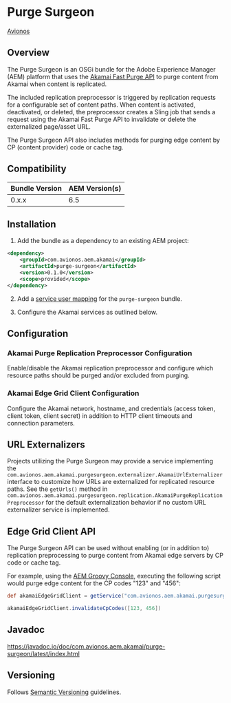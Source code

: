 # Purge Surgeon

[Avionos](https://www.avionos.com)

## Overview

The Purge Surgeon is an OSGi bundle for the Adobe Experience Manager (AEM) platform that uses the [Akamai Fast Purge API](https://developer.akamai.com/api/core_features/fast_purge/v3.html) to purge content from Akamai when content is replicated.

The included replication preprocessor is triggered by replication requests for a configurable set of content paths.  When content is activated, deactivated, or deleted, the preprocessor creates a Sling job that sends a request using the Akamai Fast Purge API to invalidate or delete the externalized page/asset URL.

The Purge Surgeon API also includes methods for purging edge content by CP (content provider) code or cache tag.

## Compatibility

Bundle Version | AEM Version(s)
------------ | -------------
0.x.x | 6.5

## Installation

1. Add the bundle as a dependency to an existing AEM project:

```xml
<dependency>
    <groupId>com.avionos.aem.akamai</groupId>
    <artifactId>purge-surgeon</artifactId>
    <version>0.1.0</version>
    <scope>provided</scope>
</dependency>
```

2. Add a [service user mapping](https://docs.adobe.com/content/help/en/experience-manager-65/administering/security/security-service-users.html#ServiceUsersandMappings) for the `purge-surgeon` bundle.

3. Configure the Akamai services as outlined below.

## Configuration

### Akamai Purge Replication Preprocessor Configuration

Enable/disable the Akamai replication preprocessor and configure which resource paths should be purged and/or excluded from purging.

### Akamai Edge Grid Client Configuration

Configure the Akamai network, hostname, and credentials (access token, client token, client secret) in addition to HTTP client timeouts and connection parameters.

## URL Externalizers

Projects utilizing the Purge Surgeon may provide a service implementing the `com.avionos.aem.akamai.purgesurgeon.externalizer.AkamaiUrlExternalizer` interface to customize how URLs are externalized for replicated resource paths.  See the `getUrls()` method in `com.avionos.aem.akamai.purgesurgeon.replication.AkamaiPurgeReplicationPreprocessor` for the default externalization behavior if no custom URL externalizer service is implemented.

## Edge Grid Client API

The Purge Surgeon API can be used without enabling (or in addition to) replication preprocessing to purge content from Akamai edge servers by CP code or cache tag.

For example, using the [AEM Groovy Console](https://github.com/icfnext/aem-groovy-console), executing the following script would purge edge content for the CP codes "123" and "456":

```groovy
def akamaiEdgeGridClient = getService("com.avionos.aem.akamai.purgesurgeon.client.AkamaiEdgeGridClient")

akamaiEdgeGridClient.invalidateCpCodes([123, 456])
```

## Javadoc

https://javadoc.io/doc/com.avionos.aem.akamai/purge-surgeon/latest/index.html

## Versioning

Follows [Semantic Versioning](http://semver.org/) guidelines.